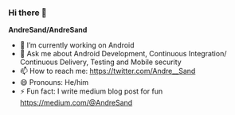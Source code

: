 ### Hi there 👋


**AndreSand/AndreSand** 


- 🔭  I’m currently working on Android 
- 💬  Ask me about Android Development, Continuous Integration/ Continuous Delivery, Testing and Mobile security
- 📫  How to reach me: https://twitter.com/Andre__Sand
- 😄  Pronouns: He/him
- ⚡ Fun fact: I write medium blog post for fun https://medium.com/@AndreSand


